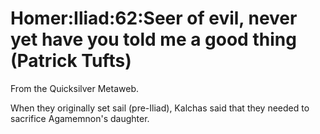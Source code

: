 
# Homer:Iliad:62:Seer of evil, never yet have you told me a good thing (Patrick Tufts)

From the Quicksilver Metaweb.

When they originally set sail (pre-Iliad), Kalchas said that they needed to sacrifice Agamemnon's daughter.
